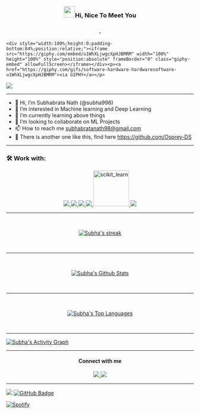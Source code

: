 <!-- <a href="#"><img width="100%" height="auto" src="https://i.imgur.com/iXuL1HG.png" height="175px"/></a> -->

<h3 align="center"><img src="https://raw.githubusercontent.com/MartinHeinz/MartinHeinz/master/wave.gif" width="30px">Hi, Nice To Meet You</h3>
<h3 align="center">.</h3>


<!--     <a href="https://giphy.com/gifs/software-hardware-hardwaresoftware-u1WhXLjwgcXpHJBMRM"></a> -->
    <div style="width:100%;height:0;padding-bottom:84%;position:relative;"><iframe src="https://giphy.com/embed/u1WhXLjwgcXpHJBMRM" width="100%" height="100%" style="position:absolute" frameBorder="0" class="giphy-embed" allowFullScreen></iframe></div><p><a href="https://giphy.com/gifs/software-hardware-hardwaresoftware-u1WhXLjwgcXpHJBMRM">via GIPHY</a></p>


<p align="left">
<img src="https://readme-typing-svg.herokuapp.com?color=%23FFFFFF&lines=Studying+Machine+Learning;To+Teach+Machine">
</p>

--------------------------------------------------

- 👋 Hi, I’m Subhabrata Nath (@subha996)
- 👀 I’m interested in Machine learning and Deep Learning
- 🌱 I’m currently learning above things
- 💞️ I’m looking to collaborate on ML Projects
- 📫 How to reach me subhabratanath98@gmail.com
- 🎎 There is another one like this, find here https://github.com/Osprey-DS
--------------------------------------------------
<!---
subha996/subha996 is a ✨ special ✨ repository because its `README.md` (this file) appears on your GitHub profile.
You can click the Preview link to take a look at your changes.
--->


<!-- [![GitHub Streak](https://github-readme-streak-stats.herokuapp.com?user=subha996&theme=tokyonight_duo&hide_border=true&date_format=M%20j%5B%2C%20Y%5D&fire=DD2727)](https://git.io/streak-stats) -->

<!--     <a href="https://git-scm.com/" target="_blank"> <img src="https://img.icons8.com/nolan/96/git.png"/> </a> -->
### 🛠 Work with:
<p align="center">
    <a href="https://www.python.org" target="_blank"> <img src="https://img.icons8.com/color/96/000000/python--v2.png"/> </a>
    <a href="https://git-scm.com/" target="_blank"> <img src="https://img.icons8.com/nolan/96/git.png"/> </a>
    <a href="https://www.heroku.com/" target="_blank"> <img src="https://img.icons8.com/color/96/000000/heroku.png"/> </a>
    <a href="https://www.mysql.com/" target="_blank"> <img src="https://img.icons8.com/color/96/000000/mysql-logo.png"/> </a>
    <a href="https://scikit-learn.org/" target="_blank"> <img src="https://upload.wikimedia.org/wikipedia/commons/0/05/Scikit_learn_logo_small.svg" alt="scikit_learn" width="96" height="96"/> </a>
    <a href="https://www.tensorflow.org/" target="_blank"> <img src="https://img.icons8.com/color/96/000000/tensorflow.png"/> </a>
  

   
    
</p> 


--------------------------------------------------


<br> 
<p align="center">
    <a href="https://github.com/subha996/github-readme-streak-stats">
        <img title="🔥 Get streak stats for your profile at git.io/streak-stats" alt="Subha's streak" src="https://github-readme-streak-stats.herokuapp.com/?user=subha996&theme=tokyonight_duo&hide_border=true&stroke=0000&fire=DD2727"/>
    </a>
</p>
</br>

--------------------------------------------------
<!-- [![Subha's GitHub stats](https://github-readme-stats.vercel.app/api?username=subha996&show_icons=true&theme=tokyonight&hide_border=true)](https://github.com/anuraghazra/githubreadme-stats) -->


<br> 
<p align="center">
    <a href="https://github.com/subha996/github-readme-stats"><img alt="Subha's Github Stats" src="https://github-readme-stats.vercel.app/api?username=subha996&show_icons=true&count_private=true&theme=react&hide_border=true&bg_color=0D1117" /></a>
         
</p>
</br>

---------------------------------------------------
<!-- [![Top Langs](https://github-readme-stats.vercel.app/api/top-langs/?username=subha996&theme=tokyonight&hide_border=true&layout=compact)](https://github.com/anuraghazra/github-readme-stats)  -->

<br> 
<p align="center">
  <a href="https://github.com/subha996/github-readme-stats"><img alt="Subha's Top Languages" src="https://github-readme-stats.vercel.app/api/top-langs/?username=subha996&langs_count=8&count_private=true&layout=compact&theme=react&hide_border=true&bg_color=0D1117" /></a>  
 
 </p>
 </br>

--------------------------------------------------

<a href="https://github.com/subha996/github-readme-activity-graph"><img alt="Subha's Activity Graph" src="https://activity-graph.herokuapp.com/graph?username=subha&bg_color=0D1117&color=5BCDEC&line=5BCDEC&point=FFFFFF&hide_border=true" /></a>

--------------------------------------------------
<h4 align="center"> Connect with me </h4>

<p align="center">  
<a href = "https://www.linkedin.com/in/subhabrata-nath-181375115/"> <img src="https://img.icons8.com/color/50/000000/linkedin.png"/> </a>
<a href = "https://www.youtube.com/channel/UCVBPiNJAZ5oA2PSnRoAITbg"><img src="https://img.icons8.com/color/50/000000/youtube-play.png"/></a>
    
</p>

--------------------------------------------------

![](https://komarev.com/ghpvc/?username=subha996)
<a href="https://github.com/subha996?tab=followers"><img src="https://img.shields.io/github/followers/subha996?label=Followers&style=social" alt="GitHub Badge"></a>



[![Spotify](https://novatorem-envoy-vc.vercel.app/api/spotify)](https://open.spotify.com/user/ons9hulwsz838hhz7d8gduoh0)
